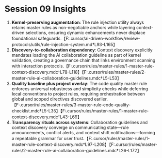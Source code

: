 # Session 09 Insights

1. **Kernel-preserving augmentation**: The rule injection utility always retains master rules as non-negotiable anchors while layering context-driven selections, ensuring dynamic enhancements never displace foundational safeguards.【F:.cursor/ai-driven-workflow/review-protocols/utils/rule-injection-system.md†L93-L165】
2. **Discovery-to-collaboration dependency**: Context discovery explicitly mandates loading the AI collaboration guideline as part of kernel validation, creating a governance chain that links environment scanning with interaction protocols.【F:.cursor/rules/master-rules/1-master-rule-context-discovery.mdc†L78-L118】【F:.cursor/rules/master-rules/2-master-rule-ai-collaboration-guidelines.mdc†L5-L53】
3. **Quality baseline plus project overlay**: The code quality master rule enforces universal robustness and simplicity checks while deferring local conventions to project rules, requiring orchestration between global and scoped directives discovered earlier.【F:.cursor/rules/master-rules/3-master-rule-code-quality-checklist.mdc†L5-L35】【F:.cursor/rules/master-rules/1-master-rule-context-discovery.mdc†L43-L69】
4. **Transparency rituals across systems**: Collaboration guidelines and context discovery converge on communicating state—rule announcements, conflict alerts, and context shift notifications—forming a repeatable grammar for user trust.【F:.cursor/rules/master-rules/1-master-rule-context-discovery.mdc†L97-L208】【F:.cursor/rules/master-rules/2-master-rule-ai-collaboration-guidelines.mdc†L26-L172】
